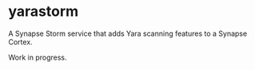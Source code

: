# yarastorm

A Synapse Storm service that adds Yara scanning features to a Synapse Cortex.

Work in progress.

